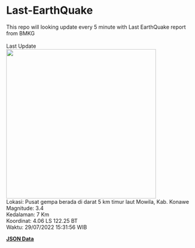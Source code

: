 # Last-EarthQuake
This repo will looking update every 5 minute with Last EarthQuake report from BMKG
<br>
<br>
Last Update
<br>
<img src="https://ews.bmkg.go.id/TEWS/data/20220729153156.mmi.jpg" width="400"/>
<br>
Lokasi: Pusat gempa berada di darat 5 km timur laut Mowila, Kab. Konawe <br>
Magnitude: 3.4 <br>
Kedalaman: 7 Km <br>
Koordinat: 4.06 LS 122.25 BT <br>
Waktu: 29/07/2022 15:31:56 WIB <br>

<a href="./data/data.json">**JSON Data**</a>
